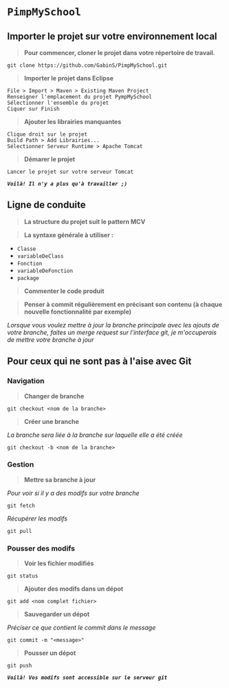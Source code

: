# `PimpMySchool`
## Importer le projet sur votre environnement local
>**Pour commencer, cloner le projet dans votre répertoire de travail.**

    git clone https://github.com/GabinS/PimpMySchool.git

>**Importer le projet dans Eclipse**

    File > Import > Maven > Existing Maven Project
    Renseigner l'emplacement du projet PympMySchool
    Sélectionner l'ensemble du projet
    Ciquer sur Finish

>**Ajouter les librairies manquantes**
    
    Clique droit sur le projet
    Build Path > Add Librairies...
    Sélectionner Serveur Runtime > Apache Tomcat

>**Démarer le projet**
    
    Lancer le projet sur votre serveur Tomcat
    
**_`Voilà! Il n'y a plus qu'à travailler ;)`_**

## Ligne de conduite
>**La structure du projet suit le pattern MCV**

>**La syntaxe générale à utiliser :**
- `Classe`
- `variableDeClass`
- `Fonction`
- `variableDeFonction`
- `package`

>**Commenter le code produit**

>**Penser à commit régulièrement en précisant son contenu (à chaque nouvelle fonctionnalité par exemple)**

*Lorsque vous voulez mettre à jour la branche principale avec les ajouts de votre branche, faites un merge request sur l'interface git, je m'occuperais de mettre votre branche à jour*


## Pour ceux qui ne sont pas à l'aise avec Git
### Navigation
> **Changer de branche**

    git checkout <nom de la branche>

> **Créer une branche**

*La branche sera liée à la branche sur laquelle elle a été créée*

    git checkout -b <nom de la branche>

### Gestion
> **Mettre sa branche à jour**

*Pour voir si il y a des modifs sur votre branche*

    git fetch

*Récupérer les modifs*

    git pull 

### Pousser des modifs
> **Voir les fichier modifiés**

    git status
    
> **Ajouter des modifs dans un dépot**

    git add <nom complet fichier>

>**Sauvegarder un dépot**

*Préciser ce que contient le commit dans le message*

    git commit -m "<message>"

>**Pousser un dépot**

    git push

**_`Voilà! Vos modifs sont accessible sur le serveur git`_**